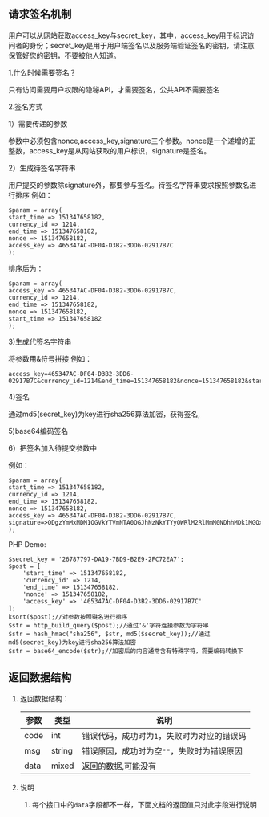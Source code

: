 
## 请求签名机制
    
用户可以从网站获取access_key与secret_key，其中，access_key用于标识访问者的身份；secret_key是用于用户端签名以及服务端验证签名的密钥，请注意保管好您的密钥，不要被他人知道。

1.什么时候需要签名？

只有访问需要用户权限的隐秘API，才需要签名，公共API不需要签名

2.签名方式

1）需要传递的参数

参数中必须包含nonce,access_key,signature三个参数。nonce是一个递增的正整数，access_key是从网站获取的用户标识，signature是签名。

2）生成待签名字符串

用户提交的参数除signature外，都要参与签名。待签名字符串要求按照参数名进行排序
例如：

```
$param = array(
start_time => 151347658182,
currency_id => 1214,
end_time => 151347658182,
nonce => 151347658182,
access_key => 465347AC-DF04-D3B2-3DD6-02917B7C
);
```
排序后为：

```
$param = array(
access_key => 465347AC-DF04-D3B2-3DD6-02917B7C,
currency_id => 1214,
end_time => 151347658182,
nonce => 151347658182,
start_time => 151347658182
);
```

3)生成代签名字符串

将参数用&符号拼接
例如：
```
access_key=465347AC-DF04-D3B2-3DD6-02917B7C&currency_id=1214&end_time=151347658182&nonce=151347658182&start_time=151347658182
```

4)签名

通过md5(secret_key)为key进行sha256算法加密，获得签名,

5)base64编码签名

6）把签名加入待提交参数中

例如：
```
$param = array(
start_time => 151347658182,
currency_id => 1214,
end_time => 151347658182,
nonce => 151347658182,
access_key => 465347AC-DF04-D3B2-3DD6-02917B7C,
signature=>ODgzYmMxMDM1OGVkYTVmNTA0OGJhNzNkYTYyOWRlM2RlMmM0NDhhMDk1MGQxOWQzYjU1YTBhODFhNzM1NjAyMw==
);
```
PHP Demo:
```
$secret_key = '26787797-DA19-7BD9-B2E9-2FC72EA7';
$post = [
    'start_time' => 151347658182,
    'currency_id' => 1214,
    'end_time' => 151347658182,
    'nonce' => 151347658182,
    'access_key' => '465347AC-DF04-D3B2-3DD6-02917B7C'
];
ksort($post);//对参数按照键名进行排序
$str = http_build_query($post);//通过'&'字符连接参数为字符串
$str = hash_hmac("sha256", $str, md5($secret_key));//通过md5(secret_key)为key进行sha256算法加密
$str = base64_encode($str);//加密后的内容通常含有特殊字符，需要编码转换下
```


## 返回数据结构

1. 返回数据结构：

    | 参数 | 类型 | 说明 |
    | --- | --- | --- |
    | code | int | 错误代码，成功时为`1`，失败时为对应的错误码 |
    | msg | string | 错误原因，成功时为空`""`，失败时为错误原因 |
    | data | mixed | 返回的数据,可能没有 |

2. 说明
    1. 每个接口中的`data`字段都不一样，下面文档的返回值只对此字段进行说明
    
